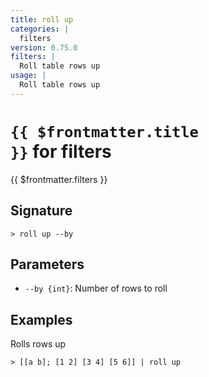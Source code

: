 ```yaml
---
title: roll up
categories: |
  filters
version: 0.75.0
filters: |
  Roll table rows up
usage: |
  Roll table rows up
---
```


# <code>{{ $frontmatter.title }}</code> for filters

<div class='command-title'>{{ $frontmatter.filters }}</div>

## Signature

```> roll up --by```

## Parameters

 -  `--by {int}`: Number of rows to roll

## Examples

Rolls rows up
```shell
> [[a b]; [1 2] [3 4] [5 6]] | roll up
```
